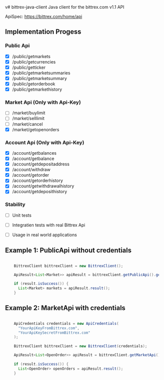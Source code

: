 v# bittrex-java-client
Java client for the bittrex.com v1.1 API

ApiSpec: https://bittrex.com/home/api

## Implementation Progess

### Public Api
- [X] /public/getmarkets
- [X] /public/getcurrencies
- [X] /public/getticker
- [X] /public/getmarketsummaries
- [X] /public/getmarketsummary
- [X] /public/getorderbook
- [X] /public/getmarkethistory

### Market Api (Only with Api-Key)
- [ ] /market/buylimit
- [ ] /market/selllimit
- [ ] /market/cancel
- [X] /market/getopenorders

### Account Api (Only with Api-Key)
- [X] /account/getbalances
- [X] /account/getbalance
- [X] /account/getdepositaddress
- [X] /account/withdraw
- [X] /account/getorder
- [X] /account/getorderhistory
- [X] /account/getwithdrawalhistory 
- [X] /account/getdeposithistory

### Stability
- [ ] Unit tests
- [ ] Integratien tests with real Bittrex Api
- [ ] Usage in real world applications


## Example 1: PublicApi without credentials

```java

    BittrexClient bittrexClient = new BittrexClient(); 

    ApiResult<List<Market>> apiResult = bittrexClient.getPublicApi().getMarkets();
    
    if (result.isSuccess()) {
      List<Market> markets = apiResult.result();
    }
```

## Example 2: MarketApi with credentials

```java

    ApiCredentials credentials = new ApiCredentials( 
      "YourApiKeyFromBittrex.com", 
      "YourApiKeySecretFromBittrex.com" 
    ); 
        
    BittrexClient bittrexClient = new BittrexClient(credentials); 

    ApiResult<List<OpenOrder>> apiResult = bittrexClient.getMarketApi().getOpenOrders();
    
    if (result.isSuccess()) {
      List<OpenOrder> openOrders = apiResult.result();
    }
```
